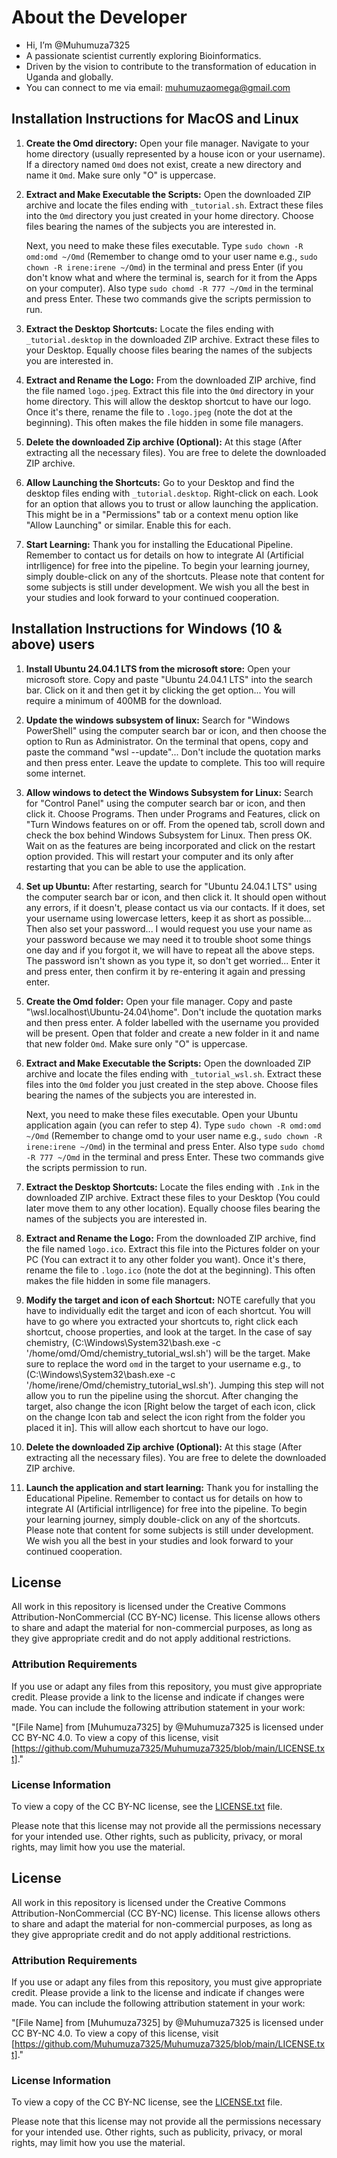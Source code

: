# About the Developer

- Hi, I’m @Muhumuza7325
- A passionate scientist currently exploring Bioinformatics.
- Driven by the vision to contribute to the transformation of education in Uganda and globally.
- You can connect to me via email: muhumuzaomega@gmail.com

## Installation Instructions for MacOS and Linux

1.  **Create the Omd directory:**
    Open your file manager. Navigate to your home directory (usually represented by a house icon or your username). If a directory named `Omd` does not exist, create a new directory and name it `Omd`. Make sure only "O" is uppercase.

2.  **Extract and Make Executable the Scripts:**
    Open the downloaded ZIP archive and locate the files ending with `_tutorial.sh`. Extract these files into the `Omd` directory you just created in your home directory. Choose files bearing the names of the subjects you are interested in.

    Next, you need to make these files executable. Type `sudo chown -R omd:omd ~/Omd` (Remember to change omd to your user name e.g., `sudo chown -R irene:irene ~/Omd`) in the terminal and press Enter (if you don't know what and where the terminal is, search for it from the Apps on your computer). Also type `sudo chomd -R 777 ~/Omd` in the terminal and press Enter. These two commands give the scripts permission to run.

3.  **Extract the Desktop Shortcuts:**
    Locate the files ending with `_tutorial.desktop` in the downloaded ZIP archive. Extract these files to your Desktop. Equally choose files bearing the names of the subjects you are interested in.
    
4.  **Extract and Rename the Logo:**
    From the downloaded ZIP archive, find the file named `logo.jpeg`. Extract this file into the `Omd` directory in your home directory. This will allow the desktop shortcut to have our logo. Once it's there, rename the file to `.logo.jpeg` (note the dot at the beginning). This often makes the file hidden in some file managers. 

5.  **Delete the downloaded Zip archive (Optional):**
    At this stage (After extracting all the necessary files). You are free to delete the downloaded ZIP archive.

6.  **Allow Launching the Shortcuts:**
    Go to your Desktop and find the desktop files ending with `_tutorial.desktop`. Right-click on each. Look for an option that allows you to trust or allow launching the application. This might be in a "Permissions" tab or a context menu option like "Allow Launching" or similar. Enable this for each.

7.  **Start Learning:**
    Thank you for installing the Educational Pipeline. Remember to contact us for details on how to integrate AI (Artificial intrlligence) for free into the pipeline. To begin your learning journey, simply double-click on any of the shortcuts. Please note that content for some subjects is still under development. We wish you all the best in your studies and look forward to your continued cooperation.


## Installation Instructions for Windows (10 & above) users

1.  **Install Ubuntu 24.04.1 LTS from the microsoft store:**
    Open your microsoft store. Copy and paste "Ubuntu 24.04.1 LTS" into the search bar. Click on it and then get it by clicking the get option... You will require a minimum of 400MB for the download.

2.  **Update the windows subsystem of linux:**
    Search for "Windows PowerShell" using the computer search bar or icon, and then choose the option to Run as Administrator. On the terminal that opens, copy and paste the command "wsl --update"... Don't include the quotation marks and then press enter. Leave the update to complete. This too will require some internet.

3.  **Allow windows to detect the Windows Subsystem for Linux:**
    Search for "Control Panel" using the computer search bar or icon, and then click it. Choose Programs. Then under Programs and Features, click on "Turn Windows features on or off. From the opened tab, scroll down and check the box behind Windows Subsystem for Linux. Then press OK. Wait on as the features are being incorporated and click on the restart option provided. This will restart your computer and its only after restarting that you can be able to use the application.

4.  **Set up Ubuntu:**
    After restarting, search for "Ubuntu 24.04.1 LTS" using the computer search bar or icon, and then click it. It should open without any errors, if it doesn't, please contact us via our contacts. If it does, set your username using lowercase letters, keep it as short as possible... Then also set your password... I would request you use your name as your password because we may need it to trouble shoot some things one day and if you forgot it, we will have to repeat all the above steps. The password isn't shown as you type it, so don't get worried... Enter it and press enter, then confirm it by re-entering it again and pressing enter.

5.  **Create the Omd folder:**
    Open your file manager. Copy and paste "\\wsl.localhost\Ubuntu-24.04\home". Don't include the quotation marks and then press enter. A folder labelled with the username you provided will be present. Open that folder and create a new folder in it and name that new folder `Omd`. Make sure only "O" is uppercase. 

6.  **Extract and Make Executable the Scripts:**
    Open the downloaded ZIP archive and locate the files ending with `_tutorial_wsl.sh`. Extract these files into the `Omd` folder you just created in the step above. Choose files bearing the names of the subjects you are interested in.

    Next, you need to make these files executable. Open your Ubuntu application again (you can refer to step 4). Type `sudo chown -R omd:omd ~/Omd` (Remember to change omd to your user name e.g., `sudo chown -R irene:irene ~/Omd`) in the terminal and press Enter. Also type `sudo chomd -R 777 ~/Omd` in the terminal and press Enter. These two commands give the scripts permission to run.

7.  **Extract the Desktop Shortcuts:**
    Locate the files ending with `.Ink` in the downloaded ZIP archive. Extract these files to your Desktop (You could later move them to any other location). Equally choose files bearing the names of the subjects you are interested in.

8.  **Extract and Rename the Logo:**
    From the downloaded ZIP archive, find the file named `logo.ico`. Extract this file into the Pictures folder on your PC (You can extract it to any other folder you want). Once it's there, rename the file to `.logo.ico` (note the dot at the beginning). This often makes the file hidden in some file managers.

9.  **Modify the target and icon of each Shortcut:**
    NOTE carefully that you have to individually edit the target and icon of each shortcut. You will have to go where you extracted your shortcuts to, right click each shortcut, choose properties, and look at the target. In the case of say chemistry, (C:\Windows\System32\bash.exe -c '/home/omd/Omd/chemistry_tutorial_wsl.sh') will be the target. Make sure to replace the word `omd` in the target to your username e.g., to (C:\Windows\System32\bash.exe -c '/home/irene/Omd/chemistry_tutorial_wsl.sh'). Jumping this step will not allow you to run the pipeline using the shorcut. After changing the target, also change the icon [Right below the target of each icon, click on the change Icon tab and select the icon right from the folder you placed it in]. This will allow each shortcut to have our logo. 

10.  **Delete the downloaded Zip archive (Optional):**
    At this stage (After extracting all the necessary files). You are free to delete the downloaded ZIP archive.

11.  **Launch the application and start learning:**
    Thank you for installing the Educational Pipeline. Remember to contact us for details on how to integrate AI (Artificial intrlligence) for free into the pipeline. To begin your learning journey, simply double-click on any of the shortcuts. Please note that content for some subjects is still under development. We wish you all the best in your studies and look forward to your continued cooperation.

## License

All work in this repository is licensed under the Creative Commons Attribution-NonCommercial (CC BY-NC) license. This license allows others to share and adapt the material for non-commercial purposes, as long as they give appropriate credit and do not apply additional restrictions.

### Attribution Requirements

If you use or adapt any files from this repository, you must give appropriate credit. Please provide a link to the license and indicate if changes were made. You can include the following attribution statement in your work:

"[File Name] from [Muhumuza7325] by @Muhumuza7325 is licensed under CC BY-NC 4.0. To view a copy of this license, visit [https://github.com/Muhumuza7325/Muhumuza7325/blob/main/LICENSE.txt]."

### License Information

To view a copy of the CC BY-NC license, see the [LICENSE.txt](LICENSE.txt) file.

Please note that this license may not provide all the permissions necessary for your intended use. Other rights, such as publicity, privacy, or moral rights, may limit how you use the material.


## License

All work in this repository is licensed under the Creative Commons Attribution-NonCommercial (CC BY-NC) license. This license allows others to share and adapt the material for non-commercial purposes, as long as they give appropriate credit and do not apply additional restrictions.

### Attribution Requirements

If you use or adapt any files from this repository, you must give appropriate credit. Please provide a link to the license and indicate if changes were made. You can include the following attribution statement in your work:

"[File Name] from [Muhumuza7325] by @Muhumuza7325 is licensed under CC BY-NC 4.0. To view a copy of this license, visit [https://github.com/Muhumuza7325/Muhumuza7325/blob/main/LICENSE.txt]."

### License Information

To view a copy of the CC BY-NC license, see the [LICENSE.txt](LICENSE.txt) file.

Please note that this license may not provide all the permissions necessary for your intended use. Other rights, such as publicity, privacy, or moral rights, may limit how you use the material.